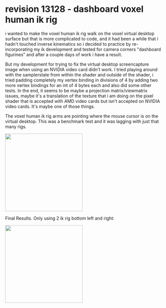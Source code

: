 # revision 13128 - dashboard voxel human ik rig

i wanted to make the voxel human ik rig walk on the voxel virtual desktop surface but that is more complicated to code, and it had been a while that i hadn't touched inverse kinematics so i decided to practice by re-incorporating my ik development and tested for camera corners "dashboard figurines" and after a couple days of work i have a result.

But my development for trying to fix the virtual desktop screencapture image when using an NVIDIA video card didn't work. I tried playing around with the samplerstate from within the shader and outside of the shader, i tried padding completely my vertex binding in divisions of 4 by adding two more vertex bindings for an int of 4 bytes each and also did some other tests. In the end, it seems to be maybe a projection matrix/viewmatrix issues, maybe it's a translation of the texture that i am doing on the pixel shader that is accepted with AMD video cards but isn't accepted on NVIDIA video cards. It's maybe one of those things.

The voxel human ik rig arms are pointing where the mouse cursor is on the virtual desktop. This was a benchmark test and it was lagging with just that many rigs.

<img WIDTH=250 src="https://github.com/ninekorn/gif-resources/blob/main/Capture%20d%E2%80%99%C3%A9cran%202023-04-19%20194657.jpg" border="0">

Final Results. Only using 2 ik rig bottom left and right:

<img WIDTH=250 src="https://github.com/ninekorn/gif-resources/blob/main/Capture%20d%E2%80%99%C3%A9cran%202023-04-22%20110431.jpg" border="0">


